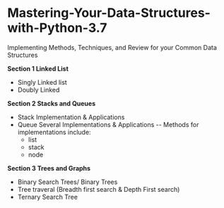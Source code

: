 # Mastering-Your-Data-Structures-with-Python-3.7
Implementing Methods, Techniques, and Review for your Common Data Structures




**Section 1 Linked List**
- Singly Linked list
- Doubly Linked 

**Section 2 Stacks and Queues**
- Stack Implementation & Applications
- Queue Several Implementations & Applications
  -- Methods for implementations include:
    - list
    - stack
    - node
    

**Section 3 Trees and Graphs**
- Binary Search Trees/ Binary Trees
- Tree traveral (Breadth first search & Depth First search)
- Ternary Search Tree
